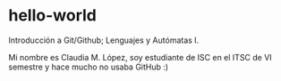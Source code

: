 # hello-world
Introducción a Git/Github; Lenguajes y Autómatas I.

Mi nombre es Claudia M. López, soy estudiante de ISC en el ITSC de VI semestre y hace mucho no usaba GitHub :)
